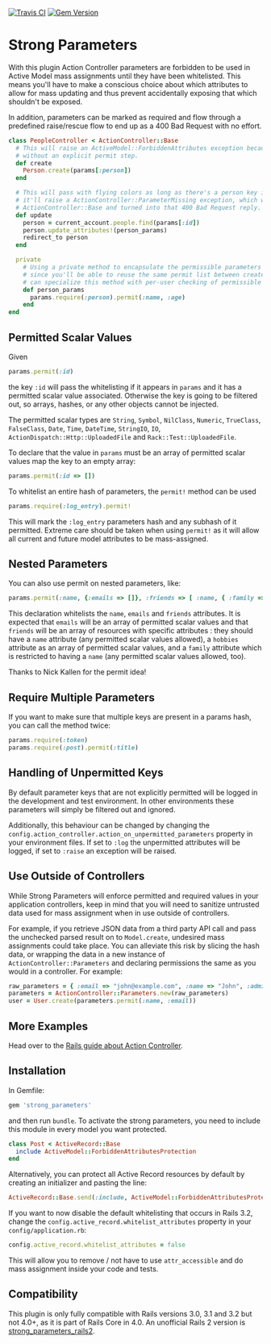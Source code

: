 [![Travis CI](https://secure.travis-ci.org/rails/strong_parameters.png)](http://travis-ci.org/rails/strong_parameters) [![Gem Version](https://badge.fury.io/rb/strong_parameters.png)](http://badge.fury.io/rb/strong_parameters)
# Strong Parameters

With this plugin Action Controller parameters are forbidden to be used in Active Model mass assignments until they have been whitelisted. This means you'll have to make a conscious choice about which attributes to allow for mass updating and thus prevent accidentally exposing that which shouldn't be exposed.

In addition, parameters can be marked as required and flow through a predefined raise/rescue flow to end up as a 400 Bad Request with no effort.

``` ruby
class PeopleController < ActionController::Base
  # This will raise an ActiveModel::ForbiddenAttributes exception because it's using mass assignment
  # without an explicit permit step.
  def create
    Person.create(params[:person])
  end

  # This will pass with flying colors as long as there's a person key in the parameters, otherwise
  # it'll raise a ActionController::ParameterMissing exception, which will get caught by
  # ActionController::Base and turned into that 400 Bad Request reply.
  def update
    person = current_account.people.find(params[:id])
    person.update_attributes!(person_params)
    redirect_to person
  end

  private
    # Using a private method to encapsulate the permissible parameters is just a good pattern
    # since you'll be able to reuse the same permit list between create and update. Also, you
    # can specialize this method with per-user checking of permissible attributes.
    def person_params
      params.require(:person).permit(:name, :age)
    end
end
```

## Permitted Scalar Values

Given

``` ruby
params.permit(:id)
```

the key `:id` will pass the whitelisting if it appears in `params` and it has a permitted scalar value associated. Otherwise the key is going to be filtered out, so arrays, hashes, or any other objects cannot be injected.

The permitted scalar types are `String`, `Symbol`, `NilClass`, `Numeric`, `TrueClass`, `FalseClass`, `Date`, `Time`, `DateTime`, `StringIO`, `IO`, `ActionDispatch::Http::UploadedFile` and `Rack::Test::UploadedFile`.

To declare that the value in `params` must be an array of permitted scalar values map the key to an empty array:

``` ruby
params.permit(:id => [])
```

To whitelist an entire hash of parameters, the `permit!` method can be used

``` ruby
params.require(:log_entry).permit!
```

This will mark the `:log_entry` parameters hash and any subhash of it permitted.  Extreme care should be taken when using `permit!` as it will allow all current and future model attributes to be mass-assigned.

## Nested Parameters

You can also use permit on nested parameters, like:

``` ruby
params.permit(:name, {:emails => []}, :friends => [ :name, { :family => [ :name ], :hobbies => [] }])
```

This declaration whitelists the `name`, `emails` and `friends` attributes. It is expected that `emails` will be an array of permitted scalar values and that `friends` will be an array of resources with specific attributes : they should have a `name` attribute (any permitted scalar values allowed), a `hobbies` attribute as an array of permitted scalar values, and a `family` attribute which is restricted to having a `name` (any permitted scalar values allowed, too).

Thanks to Nick Kallen for the permit idea!

## Require Multiple Parameters

If you want to make sure that multiple keys are present in a params hash, you can call the method twice:

``` ruby
params.require(:token)
params.require(:post).permit(:title)
```

## Handling of Unpermitted Keys

By default parameter keys that are not explicitly permitted will be logged in the development and test environment. In other environments these parameters will simply be filtered out and ignored.

Additionally, this behaviour can be changed by changing the `config.action_controller.action_on_unpermitted_parameters` property in your environment files. If set to `:log` the unpermitted attributes will be logged, if set to `:raise` an exception will be raised.

## Use Outside of Controllers

While Strong Parameters will enforce permitted and required values in your application controllers, keep in mind
that you will need to sanitize untrusted data used for mass assignment when in use outside of controllers.

For example, if you retrieve JSON data from a third party API call and pass the unchecked parsed result on to
`Model.create`, undesired mass assignments could take place.  You can alleviate this risk by slicing the hash data,
or wrapping the data in a new instance of `ActionController::Parameters` and declaring permissions the same as
you would in a controller.  For example:

``` ruby
raw_parameters = { :email => "john@example.com", :name => "John", :admin => true }
parameters = ActionController::Parameters.new(raw_parameters)
user = User.create(parameters.permit(:name, :email))
```

## More Examples

Head over to the [Rails guide about Action Controller](http://guides.rubyonrails.org/action_controller_overview.html#more-examples).

## Installation

In Gemfile:

``` ruby
gem 'strong_parameters'
```

and then run `bundle`. To activate the strong parameters, you need to include this module in
every model you want protected.

``` ruby
class Post < ActiveRecord::Base
  include ActiveModel::ForbiddenAttributesProtection
end
```

Alternatively, you can protect all Active Record resources by default by creating an initializer and pasting the line:

``` ruby
ActiveRecord::Base.send(:include, ActiveModel::ForbiddenAttributesProtection)
```

If you want to now disable the default whitelisting that occurs in Rails 3.2, change the `config.active_record.whitelist_attributes` property in your `config/application.rb`:

``` ruby
config.active_record.whitelist_attributes = false
```

This will allow you to remove / not have to use `attr_accessible` and do mass assignment inside your code and tests.

## Compatibility

This plugin is only fully compatible with Rails versions 3.0, 3.1 and 3.2 but not 4.0+, as it is part of Rails Core in 4.0.
An unofficial Rails 2 version is [strong_parameters_rails2](https://github.com/grosser/strong_parameters/tree/rails2).
